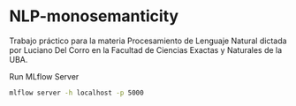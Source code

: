 # NLP-monosemanticity
Trabajo práctico para la materia Procesamiento de Lenguaje Natural dictada por Luciano Del Corro en la Facultad de Ciencias Exactas y Naturales de la UBA.


Run MLflow Server

```bash
mlflow server -h localhost -p 5000 
```
